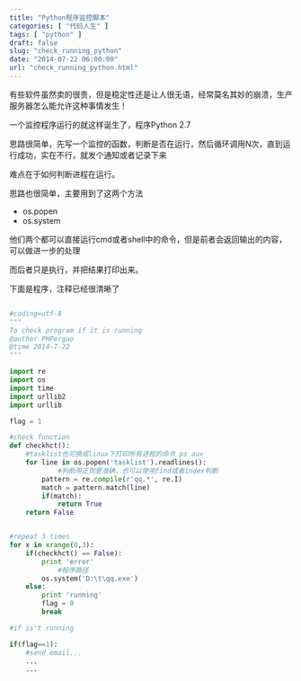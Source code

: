 ```yaml
---
title: "Python程序监控脚本"
categories: [ "代码人生" ]
tags: [ "python" ]
draft: false
slug: "check_running_python"
date: "2014-07-22 06:00:00"
url: "check_running_python.html"
---
```


有些软件虽然卖的很贵，但是稳定性还是让人很无语，经常莫名其妙的崩溃，生产服务器怎么能允许这种事情发生！

一个监控程序运行的就这样诞生了，程序Python 2.7

思路很简单，先写一个监控的函数，判断是否在运行，然后循环调用N次，直到运行成功，实在不行，就发个通知或者记录下来

难点在于如何判断进程在运行。

思路也很简单，主要用到了这两个方法

 - os.popen
 - os.system

他们两个都可以直接运行cmd或者shell中的命令，但是前者会返回输出的内容，可以做进一步的处理

而后者只是执行，并把结果打印出来。

下面是程序，注释已经很清晰了

```python

#coding=utf-8
"""
To check program if it is running
@author PHPergao
@time 2014-7-22
"""

import re
import os
import time
import urllib2
import urllib

flag = 1

#check function
def checkhct():
    #tasklist也可换成linux下打印所有进程的命令 ps aux
	for line in os.popen('tasklist').readlines():
            #判断用正则更准确，也可以使用find或者index判断
		pattern = re.compile(r'qq.*', re.I)
		match = pattern.match(line)
		if(match):
			return True
	return False


#repeat 3 times
for x in xrange(0,3):
	if(checkhct() == False):
		print 'error'
            #程序路径
		os.system('D:\t\qq.exe')
	else:
		print 'running'
		flag = 0
		break

#if is't running

if(flag==1):
    #send email...
    ...
    ...

```